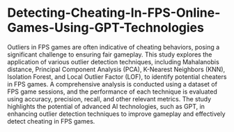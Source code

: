 # Detecting-Cheating-In-FPS-Online-Games-Using-GPT-Technologies
Outliers in FPS games are often indicative of cheating behaviors, posing a significant challenge to ensuring fair gameplay. This study explores the application of various outlier detection techniques, including Mahalanobis distance, Principal Component Analysis (PCA), K-Nearest Neighbors (KNN), Isolation Forest, and Local Outlier Factor (LOF), to identify potential cheaters in FPS games. A comprehensive analysis is conducted using a dataset of FPS game sessions, and the performance of each technique is evaluated using accuracy, precision, recall, and other relevant metrics. The study highlights the potential of advanced AI technologies, such as GPT, in enhancing outlier detection techniques to improve gameplay and effectively detect cheating in FPS games.
